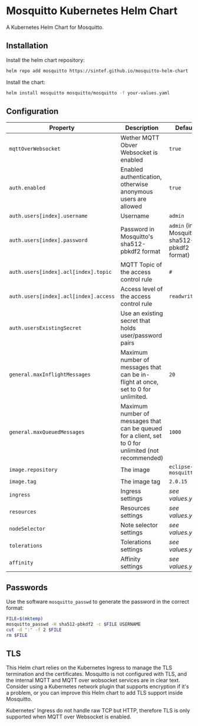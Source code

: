 # Mosquitto Kubernetes Helm Chart

A Kubernetes Helm Chart for Mosquitto.

## Installation

Install the helm chart repository:

```bash
helm repo add mosquitto https://sintef.github.io/mosquitto-helm-chart
```

Install the chart:

```bash
helm install mosquitto mosquitto/mosquitto -f your-values.yaml
```

## Configuration

| Property | Description | Default |
| -------- | ----------- | ------- |
| `mqttOverWebsocket` | Wether MQTT Obver Websocket is enabled | `true` |
| `auth.enabled` | Enabled authentication, otherwise anonymous users are allowed | `true` |
| `auth.users[index].username` | Username | `admin`|
| `auth.users[index].password` | Password in Mosquitto's sha512-pbkdf2 format | `admin` (in Mosquitto's sha512-pbkdf2 format) |
| `auth.users[index].acl[index].topic` | MQTT Topic of the access control rule | `#` |
| `auth.users[index].acl[index].access` | Access level of the access control rule | `readwrite` |
| `auth.usersExistingSecret` | Use an existing secret that holds user/password pairs | |
| `general.maxInflightMessages` | Maximum number of messages that can be in-flight at once, set to 0 for unlimited. | `20` |
| `general.maxQueuedMessages` | Maximum number of messages that can be queued for a client, set to 0 for unlimited (not recommended) | `1000` |
| `image.repository` | The image | `eclipse-mosquitto` |
| `image.tag` | The image tag | `2.0.15` |
| `ingress` | Ingress settings | *see values.yaml* |
| `resources` | Resources settings | *see values.yaml* |
| `nodeSelector` | Note selector settings | *see values.yaml* |
| `tolerations` | Tolerations settings | *see values.yaml* |
| `affinity` | Affinity settings | *see values.yaml* |

## Passwords

Use the software `mosquitto_passwd` to generate the password in the correct format:

```bash
FILE=$(mktemp)
mosquitto_passwd -H sha512-pbkdf2 -c $FILE USERNAME
cut -d ":" -f 2 $FILE
rm $FILE
```

## TLS

This Helm chart relies on the Kubernetes Ingress to manage the TLS termination and the certificates. Mosquitto is not configured with TLS, and the internal MQTT and MQTT over wobsocket services are in clear text. Consider using a Kubernetes network plugin that supports encryption if it's a problem, or you can improve this Helm chart to add TLS support inside Mosquitto.

Kubernetes' Ingress do not handle raw TCP but HTTP, therefore TLS is only supported when MQTT over Websocket is enabled.
